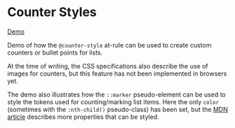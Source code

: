 # Counter Styles #

[Demo](https://github.com/MERNCraft/counter-styles)

Demo of how the `@counter-style` at-rule can be used to create custom counters or bullet points for lists.

At the time of writing, the CSS specifications also describe the use of images for counters, but this feature has not been implemented in browsers yet.

The demo also illustrates how the `::marker` pseudo-element can be used to style the tokens used for counting/marking list items. Here the only `color` (sometimes with the `:nth-child()` pseudo-class) has been set, but the [MDN article](https://developer.mozilla.org/en-US/docs/Web/CSS/::marker) describes more properties that can be styled.